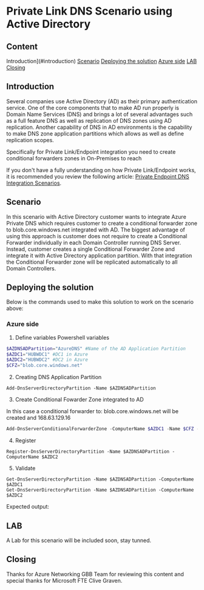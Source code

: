 # Private Link DNS Scenario using Active Directory

## Content
Introduction](#introduction)
[Scenario](#scenario) 
[Deploying the solution](#deploying-the-solution)
[Azure side](#azure-side)
[LAB](#lab)
[Closing](#closing)

## Introduction

Several companies use Active Directory (AD) as their primary authentication service. One of the core components that to make AD run properly is Domain Name Services (DNS) and brings a lot of several advantages such as a full feature DNS as well as replication of DNS zones using AD replication. Another capability of DNS in AD environments is the capability to make DNS zone application partitions which allows as well as define replication scopes.

Specifically for Private Link/Endpoint integration you need to create conditional forwarders zones in On-Premises to reach

If you don't have a fully understanding on how Private Link/Endpoint works, it is recommended you review the following article: [Private Endpoint DNS Integration Scenarios](https://github.com/dmauser/PrivateLink/tree/master/DNS-Integration-Scenarios).

## Scenario

In this scenario with Active Directory customer wants to integrate Azure Private DNS which requires customer to create a conditional forwarder zone to blob.core.windows.net integrated with AD. The biggest advantage of using this approach is customer does not require to create a Conditional Forwarder individually in each Domain Controller running DNS Server. Instead, customer creates a single Conditional Forwarder Zone and integrate it with Active Directory application partition. With that integration the Conditional Forwarder zone will be replicated automatically to all Domain Controllers.

## Deploying the solution

Below is the commands used to make this solution to work on the scenario above:

### Azure side

1. Define variables Powershell variables
 
```Powershell
$AZDNSADPartition="AzureDNS" #Name of the AD Application Partition
$AZDC1="HUBWDC1" #DC1 in Azure
$AZDC2="HUBWDC2" #DC2 in Azure
$CFZ="blob.core.windows.net" 
```

2. Creating DNS Application Partition
```
Add-DnsServerDirectoryPartition -Name $AZDNSADPartition
```

3. Create Conditional Fowarder Zone integrated to AD 

In this case a conditional forwarder to: blob.core.windows.net will be created and 168.63.129.16

```Powershell
Add-DnsServerConditionalForwarderZone -ComputerName $AZDC1 -Name $CFZ -ReplicationScope Custom -DirectoryPartitionName $AZDNSADPartition -MasterServers 168.63.129.16
```

4. Register
```
Register-DnsServerDirectoryPartition -Name $AZDNSADPartition -ComputerName $AZDC2
```

5. Validate
```
Get-DnsServerDirectoryPartition -Name $AZDNSADPartition -ComputerName $AZDC1
Get-DnsServerDirectoryPartition -Name $AZDNSADPartition -ComputerName $AZDC2
```

Expected output:

## LAB

A Lab for this scenario will be included soon, stay tunned.

## Closing

Thanks for Azure Networking GBB Team for reviewing this content and special thanks for Microsoft FTE Clive Graven.
